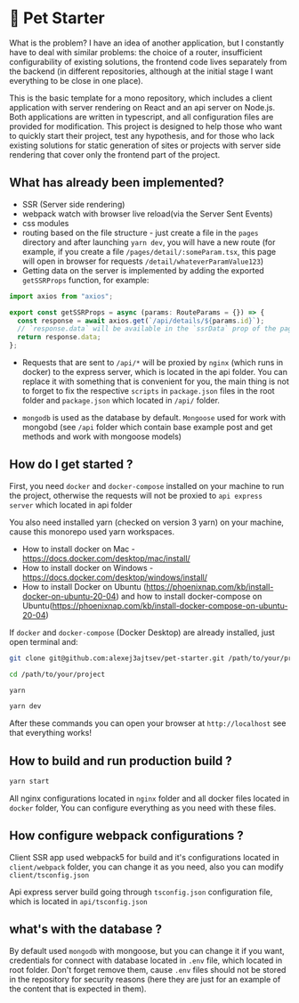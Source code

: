 # 🐶 Pet Starter

What is the problem? I have an idea of another application, but I constantly have to deal with similar problems: the choice of a router, insufficient configurability of existing solutions, the frontend code lives separately from the backend (in different repositories, although at the initial stage I want everything to be close in one place).

This is the basic template for a mono repository, which includes a client application with server rendering on React and an api server on Node.js. Both applications are written in typescript, and all configuration files are provided for modification. This project is designed to help those who want to quickly start their project, test any hypothesis, and for those who lack existing solutions for static generation of sites or projects with server side rendering that cover only the frontend part of the project.

## What has already been implemented?

- SSR (Server side rendering)
- webpack watch with browser live reload(via the Server Sent Events)
- css modules
- routing based on the file structure - just create a file in the `pages` directory and after launching `yarn dev`, you will have a new route (for example, if you create a file `/pages/detail/:someParam.tsx`, this page will open in browser for requests `/detail/whateverParamValue123`)
- Getting data on the server is implemented by adding the exported `getSSRProps` function, for example:

```ts
import axios from "axios";

export const getSSRProps = async (params: RouteParams = {}) => {
  const response = await axios.get(`/api/details/${params.id}`);
  // `response.data` will be available in the `ssrData` prop of the page component after rendering
  return response.data;
};
```

- Requests that are sent to `/api/*` will be proxied by `nginx` (which runs in docker) to the express server, which is located in the api folder. You can replace it with something that is convenient for you, the main thing is not to forget to fix the respective `scripts` in `package.json` files in the root folder and `package.json` which located in `/api/` folder.

- `mongodb` is used as the database by default. `Mongoose` used for work with mongobd (see `/api` folder which contain base example post and get methods and work with mongoose models)

## How do I get started ?

First, you need `docker` and `docker-compose` installed on your machine to run the project, otherwise the requests will not be proxied to `api express server` which located in api folder

You also need installed yarn (checked on version 3 yarn) on your machine, cause this monorepo used yarn workspaces.

- How to install docker on Mac - https://docs.docker.com/desktop/mac/install/
- How to install docker on Windows - https://docs.docker.com/desktop/windows/install/
- How to install Docker on Ubuntu (https://phoenixnap.com/kb/install-docker-on-ubuntu-20-04) and how to install docker-compose on Ubuntu(https://phoenixnap.com/kb/install-docker-compose-on-ubuntu-20-04)

If `docker` and `docker-compose` (Docker Desktop) are already installed, just open terminal and:

```sh
git clone git@github.com:alexej3ajtsev/pet-starter.git /path/to/your/project

cd /path/to/your/project

yarn

yarn dev

```

After these commands you can open your browser at `http://localhost` see that everything works!

## How to build and run production build ?

```sh
yarn start
```

All nginx configurations located in `nginx` folder and all docker files located in `docker` folder, You can configure everything as you need with these files.

## How configure webpack configurations ?

Client SSR app used webpack5 for build and it's configurations located in `client/webpack` folder, you can change it as you need, also you can modify `client/tsconfig.json`

Api express server build going through `tsconfig.json` configuration file, which is located in `api/tsconfig.json`

## what's with the database ?

By default used `mongodb` with mongoose, but you can change it if you want, credentials for connect with database located in `.env` file, which located in root folder. Don't forget remove them, cause `.env` files should not be stored in the repository for security reasons (here they are just for an example of the content that is expected in them).
